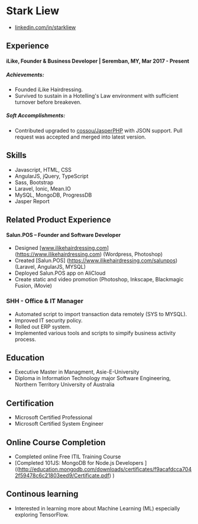 # Stark Liew

 * [linkedin.com/in/starkliew](https://www.linkedin.com/in/starkliew/)

## Experience

#### iLike, Founder & Business Developer |  Seremban, MY, Mar 2017 - Present

##### Achievements:
* Founded iLike Hairdressing.
* Survived to sustain in a Hotelling's Law environment with sufficient turnover before breakeven.

##### Soft Accomplishments:

* Contributed upgraded to [cossou/JasperPHP](https://github.com/cossou/JasperPHP/pull/79) with JSON support. Pull request was accepted and merged into latest version. 

## Skills

*	Javascript, HTML, CSS
*	AngularJS, jQuery, TypeScript
*	Sass, Bootstrap
*	Laravel, Ionic, Mean.IO
* MySQL, MongoDB, ProgressDB
* Jasper Report

## Related Product Experience

#### Salun.POS – Founder and Software Developer
* Designed [www.ilikehairdressing.com] (https://www.ilikehairdressing.com) (Wordpress, Photoshop)
* Created [Salun.POS] (https://www.ilikehairdressing.com/salunpos) (Laravel, AngularJS, MYSQL)
* Deployed Salun.POS app on AliCloud
* Create static and video promotion (Photoshop, Inkscape, Blackmagic Fusion, iMovie)

### SHH - Office &amp; IT Manager
* Automated script to import transaction data remotely (SYS to MYSQL).
* Improved IT security policy.
* Rolled out ERP system.
* Implemented various tools and scripts to simpify business activity process.

## Education

 * Executive Master in Managment, Asie-E-University
 * Diploma in Information Technology major Software Engineering, Northern Territory University of Australia
 
## Certification
 * Microsoft Certified Professional 
 * Microsoft Certified System Engineer


## Online Course Completion
* Completed online Free ITIL Training Course 
* [Completed 101JS: MongoDB for Node.js Developers ] ((http://education.mongodb.com/downloads/certificates/f9acafdcca7042f59478c6c21803eed9/Certificate.pdf)
)
## Continous learning

* Interested in learning more about Machine Learning (ML) especially exploring TensorFlow.
